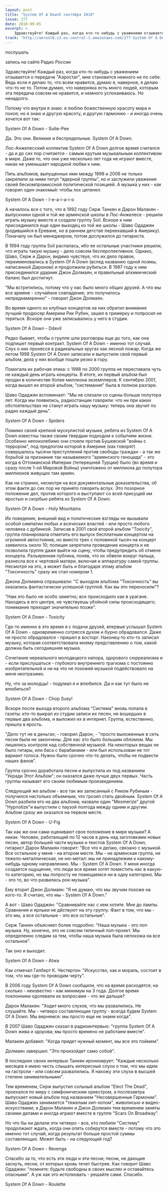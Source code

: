 ```yaml
---
layout: post
title: "System Of A Down5 сентября 2010"
issue: 277
date: 2010-09-05
excerpt: >
    Здравствуйте! Каждый раз, когда кто-то нибудь с уважением отзывается о передаче "Аэростат", мне становится немного не по себе. Ведь если я делаю то, что всем нравится, думаю я, наверное, я делаю что-то не то. Потом думаю, что наверняка есть много людей, которым эта передача совсем не нравится, и немного успокаиваюсь. Но ненадолго.
track: "http://aerost8.s3.eu-central-1.amazonaws.com/277-System Of A Down.mp3"
---
```


послушать

запись на сайте Радио России

Здравствуйте! Каждый раз, когда кто-то нибудь с уважением отзывается о передаче "Аэростат", мне становится немного не по себе. Ведь если я делаю то, что всем нравится, думаю я, наверное, я делаю что-то не то. Потом думаю, что наверняка есть много людей, которым эта передача совсем не нравится, и немного успокаиваюсь. Но ненадолго.

Потому что внутри я знаю: я люблю божественную красоту мира и покоя; но я знаю и другую красоту, и другую гармонию - и иногда очень хочется вот так:

System Of A Down - Suite-Pee

Да. Это они. Великие и беспредельные. System Of A Down.

Лос-Анжелесский коллектив System Of A Down долгое время считался - да и до сих пор считается - самым крутым музыкальным коллективом в мире. Даже то, что они уже несколько лет года не играют вместе, никак не уменьшает народной любви к ним.

Пять альбомов, выпущенных ими между 1998 и 2006 не только закрепили за ними титул "ядерной группы", но и заслужили уважение своей бескомпромиссной политической позицией. А музыка у них - как говориn один знакомый: чтобы лох цепенел.

System Of A Down - I-e-a-i-a-i-o

А началось все с того, что в 1992 году Серж Танкян и Дарон Малакян - выпускники одной и той же армянской школы в Лос-Анжелесе - решили играть музыку вместе и создали группу Soil. Вскоре к ним присоединился еще один выходец из той же школы - Шаво Одаджян (родившийся в Ереване, но в раннем детстве переехавший в Америку). Поначалу он был менеджером, потом дослужился до гитариста.

В 1994 году группа Soil распалась, ибо ее остальные участники решили, что играть такую музыку - дело совсем бесперспективное. Однако, Шаво, Серж и Дарон, видимо чувствуя, что их дело правое, переименовались в System Of A Down (вслед названию одной поэмы, написанной Дароном) и продолжили рубиться. В 1997 году к ним присоединился ударник Джон Долмаян, и правильный алхимический баланс был достигнут.

"Мы встретились, потому что у нас было много общих друзей. А что мы все армяне - случайное совпадение; это получилось непреднамеренно" - говорит Джон Долмаян.

Во время одного из клубных концертов на них обратил внимание лучший продюсер Америки Рик Рубин, зашел в гримерку и попросил не теряться. Вскоре они уже записывались у него в студии.

System Of A Down - Ddevil

Редко бывает, чтобы о группе шли разговоры еще до того, как она подпишет первый контракт. System Of A Down - именно тот случай. Слух о них пронесся в радикальных кругах как лесной пожар. Когда же летом 1998 System Of A Down записали и выпустили свой первый альбом, дела у них вообще пошли резко в гору.

Помогала их рабочая этика: с 1998 по 2000 группа не переставала чуть не каждый день играть концерты. В итоге, их первый альбом был продан в количестве более миллиона экземпляров. К сентябрю 2001, когда вышел их второй альбом, "системания" была в полном разгаре.

Шаво Одаджян вспоминает: "Мы не слезали со сцены больше полутора лет. Когда мы появились, радиостанции говорили: что ни при каких обстоятельствах не станут играть нашу музыку: теперь она звучит по радио каждый день".

System Of A Down - Spiders

Помимо своей крепкой мускулистой музыки, ребята из System Of A Down известны также своим твердым подходом к событиям жизни. Особенно непоколебимо они стояли против Бушевской "войны с террором", под предлогом которой в Америке (как говорят) совершалось тысячи преступлений против свободы граждан - а так же борьбой за признание так называемого "армянского геноцида" - это когда в Оттоманской Империи (теперешней Турции) было (во время и сразу после 1-ой Мировой Войны) уничтожено от миллиона до полутора миллионов живущих там армян.

Как ни странно, несмотря на все документальные доказательства, об этом факте до сих пор не принято говорить вслух. Это позорное положение дел, против которого и выступают со всей присущей им яростью и скорбью ребята из System Of A Down.

System Of A Down - Holy Mountains

Их поведение, внешний вид и политические взгляды не вызывали особой симпатии любых и всяческих властей - или просто любого человека с дубинкой. Записав в 2001 свой второй альбом "Toxicity", группа планировала отметить его выпуск бесплатным концертом на огромной автостоянке, но вместо трех с половиной тысяч на концерт заявилось около 10; полиция запретила проведение концерта и не позволила группе даже выйти на сцену, чтобы предупредить об отмене концерта. Разъяренная публика, поняв, что их обвели вокруг пальца, разнесла все к чертовой матери, включая и аппаратуру самой группы. Несмотря на это, а может быть и благодаря этому альбом "Токсичность" сразу же стал номером 1.

Джона Долмаяна спрашивали: "С выходом альбома "Токсичность" вы оказались фантастически успешной группой. Как вы это переносили"?

"Нам это было не особо заметно; все происходило как в урагане. Находясь в его центре, не чувствуешь убойной силы происходящего; понимание приходит значительно позже".

System Of A Down - Toxicity

Где-то именно в это время я с подачи друзей, впервые услышал System Of A Down - одновременно сотрясся духом и бурно обрадовался. Даже не просто обрадовался - пришел в восторг. Наконец-то кто-то записал музыку, которая соответствовала моему представлению о том, какой должна быть сегодняшняя музыка.

Сочетание нереального молодецкого напора, здорового сюрреализма и - если прислушаться - глубокого внутреннего трагизма с постоянно изобретательной и ни на что не похожей музыкой подействовало на меня неотразимо.

Ну, что за молодцы! - подумал я и влюбился. Да и как тут было не влюбиться?

System Of A Down - Chop Suey!

Вскоре после выхода второго альбома "Система" вновь попала в газеты: кто-то выкрал из студии записи их песен, не вошедших в первые два альбома, и выложил их в интернет. Группа, естественно, пришла в ярость.

"Дело тут не в деньгах; - говорил Дарон, - "просто выложенные в сеть песни были не закончены. Для нас это было большим обломом. Мы лишились контроля над собственной музыкой. На некоторых вещах не было гитары, или баса с барабанами - или был использован не тот вариант голоса. Нужно было срочно что-то делать, чтобы не подвести наших фанов".

Группа срочно доработала песни и выпустила их под названием "Укради Этот Альбом"; он оказался даже лучше двух первых. Часть группы называет его своим любимым произведением.

Следующий же альбом - все так же записанный с Риком Рубиным - получился настолько объемным, что грозил стать двойным. System Of A Down разбили его на два альбома; назвали один "Mesmerize" другой "Hypnotize"и выпустили с паузой полгода между одним и другим. Альбом сразу же оказался на первом месте.

System Of A Down - U-Fig

Так как же они сами оценивают свое положение в мире музыки? А никак. Человек, работающий по 12 часов в день над заготовками новых песен, автор большей части музыки и текстов System Of A Down, гитарист Дарон Малакян говорит: "Все что я делаю, связано с музыкой. Все остальное у меня - на втором месте. Мы - не армянская группа, не тяжело-металлическая, не ню-метал: мы не принадлежим к какому-нибудь одному направлению. Мы - System Of A Down. У меня иногда создается ощущение, что люди все время хотят поместить нас в какую-то категорию, но мы попросту не помещаемся ни в одну категорию. Мы - это то, во что развилась рок-музыка".

Ему вторит Джон Долмаян: "Я не думаю, что мы звучим похоже на кого-то. Я считаю, что мы - System Of A Down."

А вот - Шаво Одаджян: "Сравнивайте нас с кем хотите. Мне до лампы. Сравнения и ярлыки не дйствуют на эту группу. Факт в том, что мы - это мы, а все остальные - это все остальные".

Серж Танкян объясняет более подробно: "Наша музыка - это поп музыка. Ну, конечно, это не совсем типичный поп-проект. Мы определенно следим за тем, чтобы наша музыка была непохожа на все остальное".

Так оно и выходит.

System Of A Down - Atwa

Как отмечал Гилберт К. Честертон: "Искусство, как и мораль, состоит в том, что мы где-то проводим черту".

В 2006 году System Of A Down сообщили, что на время расходятся; на сколько - неизвестно - как минимум на 3 года. Долгое время поклонники одолевали их вопросами - что же дальше?

Дарон Малакян: "Ходит много слухов, что мы развалились. Не слушайте. Мы - четверо составляющие группу - всегда будем System Of A Down. Мы вернемся: мы просто еще не знаем когда".

В 2007 Шаво Одаджян сказал в радиоинтервью: "группа System Of A Down жива и здорова; мы просто времено не работаем вместе".

Малакян добавил: "Когда придет нужный момент, мы все это поймем".

Долмаян завершил: "Это произойдет само собой".

В последних своих интервью Танкян иронизирует: "Каждые несколько месяцев я имею честь слышать интересные слухи о том, что мы едем на гастроли - или совсем развалились. Я нахожу эти слухи в высшей степени занимательными".

Тем временем, Серж выпустил сольный альбом "Elect The Dead", проехался по миру с симфоническим оркестром, а послезавтра выпускает новый альбом под названием "Несовершенные Гармонии". Шаво Одаджян занимается "тяжелым хип-хопом", живописью и видео-искусствами; а Дарон Малакян и Джон Долмаян тем временем заняты своими делами и иногда играют вместе в группе "Scars On Broadway".

Но что бы ни делали эти четверо - все, кто любили "Систему" продолжают ждать, когда они опять соберутся вместе - потому что это именно тот случай, когда результат больше простой суммы составляющих. Может быть - на следующий год?

System Of A Down - Revenga

Спасибо за то, что есть эти люди и эти песни; песни, не дающие заснуть, песни, от которых кровь течет быстрее. Как говорит Шаво Одаджян: "помните: будьте свободны в своих мыслях и оставайтесь опасными". А уж как это истолковать - решайте сами. Спасибо.

System Of A Down - Roulette
